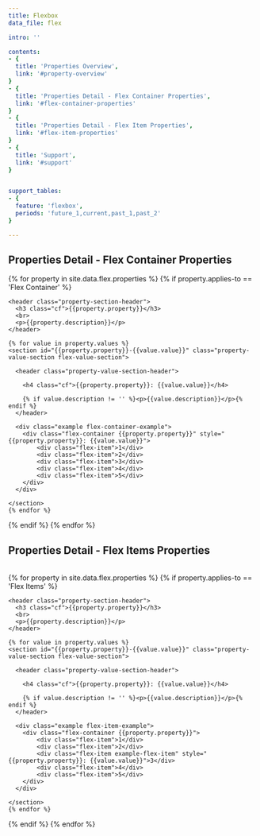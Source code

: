 ```yaml
---
title: Flexbox
data_file: flex

intro: ''

contents: 
- {
  title: 'Properties Overview',
  link: '#property-overview'
}
- {
  title: 'Properties Detail - Flex Container Properties',
  link: '#flex-container-properties'
}
- {
  title: 'Properties Detail - Flex Item Properties',
  link: '#flex-item-properties'
}
- {
  title: 'Support',
  link: '#support'
}


support_tables:
- {
  feature: 'flexbox',
  periods: 'future_1,current,past_1,past_2'
}

---
```



<section id="flex-container-properties" class="cheatsheet-section">
  <h2>Properties Detail - Flex Container Properties</h2>

  {% for property in site.data.flex.properties %}
  {% if property.applies-to == 'Flex Container' %}
  <section id="{{property.property}}" class="property-section flex-property-section">

    <header class="property-section-header">
      <h3 class="cf">{{property.property}}</h3>
      <br>
      <p>{{property.description}}</p>
    </header>

    {% for value in property.values %}
    <section id="{{property.property}}-{{value.value}}" class="property-value-section flex-value-section">

      <header class="property-value-section-header">

        <h4 class="cf">{{property.property}}: {{value.value}}</h4>

        {% if value.description != '' %}<p>{{value.description}}</p>{% endif %}
      </header>

      <div class="example flex-container-example">
        <div class="flex-container {{property.property}}" style="{{property.property}}: {{value.value}}">
            <div class="flex-item">1</div>
            <div class="flex-item">2</div>
            <div class="flex-item">3</div>
            <div class="flex-item">4</div>
            <div class="flex-item">5</div>
        </div>
      </div>

    </section>
    {% endfor %}
  </section>
  {% endif %}
  {% endfor %}
</section>





<section id="flex-item-properties" class="cheatsheet-section">
  <h2>Properties Detail - Flex Items Properties</h2><br>
  {% for property in site.data.flex.properties %}
  {% if property.applies-to == 'Flex Items' %}

  <section id="{{property.property}}" class="property-section flex-item-section">

    <header class="property-section-header">
      <h3 class="cf">{{property.property}}</h3>
      <br>
      <p>{{property.description}}</p>
    </header>

    {% for value in property.values %}
    <section id="{{property.property}}-{{value.value}}" class="property-value-section flex-value-section">

      <header class="property-value-section-header">

        <h4 class="cf">{{property.property}}: {{value.value}}</h4>

        {% if value.description != '' %}<p>{{value.description}}</p>{% endif %}
      </header>

      <div class="example flex-item-example">
        <div class="flex-container {{property.property}}">
            <div class="flex-item">1</div>
            <div class="flex-item">2</div>
            <div class="flex-item example-flex-item" style="{{property.property}}: {{value.value}}">3</div>
            <div class="flex-item">4</div>
            <div class="flex-item">5</div>
        </div>
      </div>

    </section>
    {% endfor %}
  </section>

  {% endif %}
  {% endfor %}
</section>


